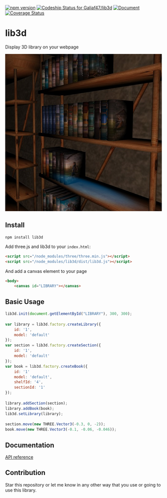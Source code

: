 [![npm version](https://badge.fury.io/js/lib3d.svg)](https://badge.fury.io/js/lib3d)
[![Codeship Status for Galiaf47/lib3d](https://img.shields.io/codeship/dac1bad0-d3da-0133-129e-1e4d5c815c8f/master.svg)](https://codeship.com/projects/142258)
[![Document](https://doc.esdoc.org/github.com/Galiaf47/lib3d/badge.svg)](https://doc.esdoc.org/github.com/Galiaf47/lib3d)
[![Coverage Status](https://coveralls.io/repos/github/Galiaf47/lib3d/badge.svg?branch=master)](https://coveralls.io/github/Galiaf47/lib3d?branch=master)

# lib3d
Display 3D library on your webpage

![Screenshot](https://raw.githubusercontent.com/Galiaf47/lib3d/master/src/img/screenshot.jpg "Screenshot")

## Install
```
npm install lib3d
```
Add three.js and lib3d to your `index.html`:
```html
<script src="/node_modules/three/three.min.js"></script>
<script src="/node_modules/lib3d/dist/lib3d.js"></script>
```
And add a canvas element to your page
```html
<body>
    <canvas id="LIBRARY"></canvas>
```

## Basic Usage
```js
lib3d.init(document.getElementById("LIBRARY"), 300, 300);

var library = lib3d.factory.createLibrary({
    id: '1', 
    model: 'default'
});
var section = lib3d.factory.createSection({
    id: '1', 
    model: 'default'
});
var book = lib3d.factory.createBook({
    id: '1'
    model: 'default', 
    shelfId: '4', 
    sectionId: '1'
});

library.addSection(section);
library.addBook(book);
lib3d.setLibrary(library);

section.move(new THREE.Vector3(-0.3, 0, -2));
book.move(new THREE.Vector3(-0.1, -0.06, -0.046));
```

## Documentation
[API reference](http://galiaf47.github.io/lib3d/)

## Contribution
Star this repository or let me know in any other way that you use or going to use this library.